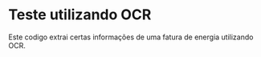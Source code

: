 # Teste utilizando OCR

Este codigo extrai certas informações de uma fatura de energia utilizando OCR.
 
